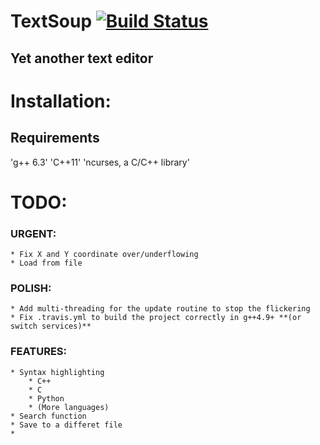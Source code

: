 # TextSoup [![Build Status](https://travis-ci.org/YRMYJASKA/TextSoup.svg?branch=master)](https://travis-ci.org/YRMYJASKA/TextSoup)
Yet another text editor
----

# Installation:
## Requirements
'g++ 6.3'
'C++11'
'ncurses, a C/C++ library'

# TODO:
### URGENT:
	* Fix X and Y coordinate over/underflowing
	* Load from file
### POLISH:
	* Add multi-threading for the update routine to stop the flickering
	* Fix .travis.yml to build the project correctly in g++4.9+ **(or switch services)**

### FEATURES:
	* Syntax highlighting
		* C++
		* C
		* Python
		* (More languages)
	* Search function
	* Save to a differet file
	* 
